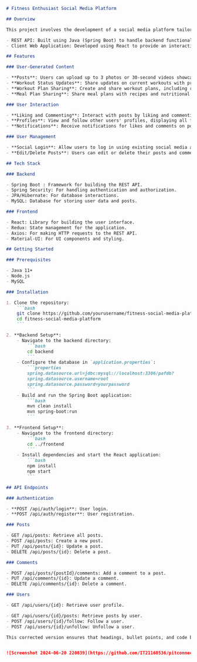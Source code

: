 
```markdown
# Fitness Enthusiast Social Media Platform

## Overview

This project involves the development of a social media platform tailored for fitness enthusiasts to share their fitness journeys, workouts, and healthy lifestyle tips. The platform consists of two main components:

- REST API: Built using Java (Spring Boot) to handle backend functionalities.
- Client Web Application: Developed using React to provide an interactive interface for users.

## Features

### User-Generated Content

- **Posts**: Users can upload up to 3 photos or 30-second videos showcasing their fitness activities.
- **Workout Status Updates**: Share updates on current workouts with predefined templates.
- **Workout Plan Sharing**: Create and share workout plans, including routines and exercises.
- **Meal Plan Sharing**: Share meal plans with recipes and nutritional information.

### User Interaction

- **Liking and Commenting**: Interact with posts by liking and commenting, with edit/delete functionalities.
- **Profiles**: View and follow other users' profiles, displaying all fitness-related posts and activities.
- **Notifications**: Receive notifications for likes and comments on posts.

### User Management

- **Social Login**: Allow users to log in using existing social media accounts.
- **Edit/Delete Posts**: Users can edit or delete their posts and comments.

## Tech Stack

### Backend

- Spring Boot : Framework for building the REST API.
- Spring Security: For handling authentication and authorization.
- JPA/Hibernate: For database interactions.
- MySQL: Database for storing user data and posts.

### Frontend

- React: Library for building the user interface.
- Redux: State management for the application.
- Axios: For making HTTP requests to the REST API.
- Material-UI: For UI components and styling.

## Getting Started

### Prerequisites

- Java 11+
- Node.js 
- MySQL

### Installation

1. Clone the repository:
    ```bash
    git clone https://github.com/yourusername/fitness-social-media-platform.git
    cd fitness-social-media-platform
    ```

2. **Backend Setup**:
    - Navigate to the backend directory:
        ```bash
        cd backend
        ```
    - Configure the database in `application.properties`:
        ```properties
        spring.datasource.url=jdbc:mysql://localhost:3306/pafdb?
        spring.datasource.username=root
        spring.datasource.password=yourpassword
        ```
    - Build and run the Spring Boot application:
        ```bash
        mvn clean install
        mvn spring-boot:run
        ```

3. **Frontend Setup**:
    - Navigate to the frontend directory:
        ```bash
        cd ../frontend
        ```
    - Install dependencies and start the React application:
        ```bash
        npm install
        npm start
        ```

## API Endpoints

### Authentication

- **POST /api/auth/login**: User login.
- **POST /api/auth/register**: User registration.

### Posts

- GET /api/posts: Retrieve all posts.
- POST /api/posts: Create a new post.
- PUT /api/posts/{id}: Update a post.
- DELETE /api/posts/{id}: Delete a post.

### Comments

- POST /api/posts/{postId}/comments: Add a comment to a post.
- PUT /api/comments/{id}: Update a comment.
- DELETE /api/comments/{id}: Delete a comment.

### Users

- GET /api/users/{id}: Retrieve user profile.

- GET /api/users/{id}/posts: Retrieve posts by user.
- POST /api/users/{id}/follow: Follow a user.
- POST /api/users/{id}/unfollow: Unfollow a user.

This corrected version ensures that headings, bullet points, and code blocks are properly formatted, making the `README.md` file readable and visually appealing.


![Screenshot 2024-06-20 220839](https://github.com/IT21168536/pitconnectApp/assets/99183326/bb6be162-93a1-4514-ab9f-b45dee3502f4)


